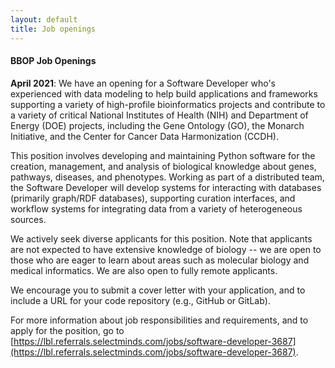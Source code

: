 ```yaml
---
layout: default
title: Job openings
---
```


#### BBOP Job Openings

**April 2021**: We have an opening for a Software Developer who's experienced with data modeling to help build applications and frameworks supporting a variety of high-profile bioinformatics projects and contribute to a variety of critical National Institutes of Health (NIH) and Department of Energy (DOE) projects, including the Gene Ontology (GO), the Monarch Initiative, and the Center for Cancer Data Harmonization (CCDH).

This position involves developing and maintaining Python software for the creation, management, and analysis of biological knowledge about genes, pathways, diseases, and phenotypes.
Working as part of a distributed team, the Software Developer will develop systems for interacting with databases (primarily graph/RDF databases), supporting curation interfaces, and workflow systems for integrating data from a variety of heterogeneous sources.

We actively seek diverse applicants for this position.
Note that applicants are not expected to have extensive knowledge of biology -- we are open to those who are eager to learn about areas such as molecular biology and medical informatics. We are also open to fully remote applicants.

We encourage you to submit a cover letter with your application, and to include a URL for your code repository (e.g., GitHub or GitLab).

For more information about job responsibilities and requirements, and to apply for the position, go to [https://lbl.referrals.selectminds.com/jobs/software-developer-3687](https://lbl.referrals.selectminds.com/jobs/software-developer-3687).
